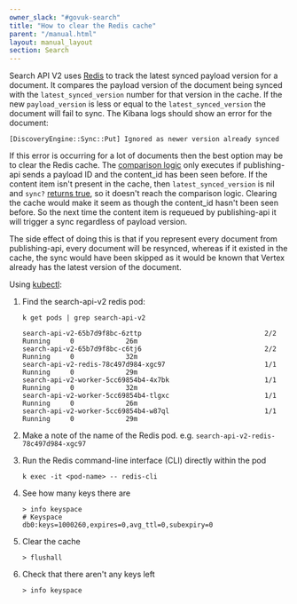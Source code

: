 ```yaml
---
owner_slack: "#govuk-search"
title: "How to clear the Redis cache"
parent: "/manual.html"
layout: manual_layout
section: Search
---
```


Search API V2 uses [Redis] to track the latest synced payload version for a document. It compares the payload version of the document being synced with the `latest_synced_version` number for that version in the cache.
If the new `payload_version` is less or equal to the `latest_synced_version` the document will fail to sync. The Kibana logs should show an error for the document:

```
[DiscoveryEngine::Sync::Put] Ignored as newer version already synced
```

If this error is occurring for a lot of documents then the best option may be to clear the Redis cache.
The [comparison logic] only executes if publishing-api sends a payload ID and the content_id has been seen before. If the content item isn't present in the cache, then `latest_synced_version` is nil and `sync?` [returns true], so it doesn't reach the comparison logic. Clearing the cache would make it seem as though the content_id hasn't been seen before. So the next time the content item is requeued by publishing-api it will trigger a sync regardless of payload version.

The side effect of doing this is that if you represent every document from publishing-api, every document will be resynced, whereas if it existed in the cache, the sync would have been skipped as it would be known that Vertex already has the latest version of the document.

Using [kubectl]:

1. Find the search-api-v2 redis pod:

    ```
    k get pods | grep search-api-v2

    search-api-v2-65b7d9f8bc-6zttp                               2/2     Running     0             26m
    search-api-v2-65b7d9f8bc-c6tj6                               2/2     Running     0             32m
    search-api-v2-redis-78c497d984-xgc97                         1/1     Running     0             29m
    search-api-v2-worker-5cc69854b4-4x7bk                        1/1     Running     0             32m
    search-api-v2-worker-5cc69854b4-tlgxc                        1/1     Running     0             26m
    search-api-v2-worker-5cc69854b4-w87ql                        1/1     Running     0             29m
    ```

2. Make a note of the name of the Redis pod. e.g. `search-api-v2-redis-78c497d984-xgc97`

3. Run the Redis command-line interface (CLI) directly within the pod

    ```
    k exec -it <pod-name> -- redis-cli
    ```

4. See how many keys there are

    ```
    > info keyspace
    # Keyspace
    db0:keys=1000260,expires=0,avg_ttl=0,subexpiry=0
    ```

5. Clear the cache

    ```
    > flushall
    ```

6. Check that there aren't any keys left

    ```
    > info keyspace
    ```

[Redis]: https://github.com/alphagov/search-api-v2/blob/main/app/services/coordination/document_version_cache.rb#L42
[comparison logic]: https://github.com/alphagov/search-api-v2/blob/main/app/services/coordination/document_version_cache.rb#L24
[returns true]: https://github.com/alphagov/search-api-v2/blob/main/app/services/coordination/document_version_cache.rb#L22C22-L22C43
[kubectl]: /kubernetes/cheatsheet.html#kuberneteseks-cheatsheet-for-gov-uk-developers
